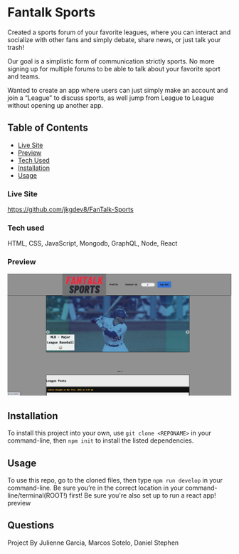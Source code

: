 # Fantalk Sports


Created a sports forum of your favorite leagues, where you can interact and socialize with other fans and simply debate, share news, or just talk your trash!


Our goal is a simplistic form of communication strictly sports. No more signing up for multiple forums to be able to talk about your favorite sport and teams.


Wanted to create an app where users can just simply make an account and join a “League” to discuss sports, as well jump from League to League without opening up another app.

## Table of Contents
- [Live Site](#live-site)
- [Preview](#preview)
- [Tech Used](#tech-used)
- [Installation](#installation)
- [Usage](#usage)


### Live Site
https://github.com/jkgdev8/FanTalk-Sports

### Tech used
HTML, CSS, JavaScript, Mongodb, GraphQL, Node, React


### Preview 

![Preview](./readme.png)



## Installation 

To install this project into your own, use `git clone <REPONAME>` in your command-line, then `npm init` to install the listed dependencies.

## Usage 

To use this repo, go to the cloned files, then type `npm run develop` in your command-line. Be sure you’re in the correct location in your command-line/terminal(ROOT!) first! Be sure you're also set up to run a react app!
preview

## Questions 
Project By Julienne Garcia, Marcos Sotelo, Daniel Stephen

